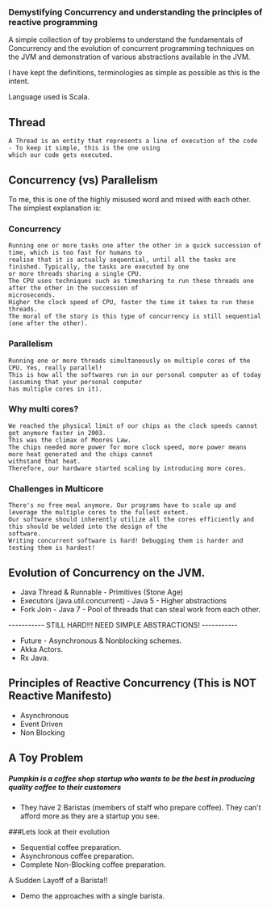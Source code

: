 ### Demystifying Concurrency and understanding the principles of reactive programming

A simple collection of toy problems to understand the fundamentals of Concurrency and the evolution of concurrent programming
techniques on the JVM and demonstration of various abstractions available in the JVM.

I have kept the definitions, terminologies as simple as possible as this is the intent.

Language used is Scala.

## Thread
    A Thread is an entity that represents a line of execution of the code - To keep it simple, this is the one using 
    which our code gets executed.

## Concurrency (vs) Parallelism

To me, this is one of the highly misused word and mixed with each other. The simplest explanation is:

### Concurrency 
    Running one or more tasks one after the other in a quick succession of time, which is too fast for humans to 
    realise that it is actually sequential, until all the tasks are finished. Typically, the tasks are executed by one 
    or more threads sharing a single CPU.
    The CPU uses techniques such as timesharing to run these threads one after the other in the succession of 
    microseconds.
    Higher the clock speed of CPU, faster the time it takes to run these threads. 
    The moral of the story is this type of concurrency is still sequential (one after the other).

### Parallelism 
    Running one or more threads simultaneously on multiple cores of the CPU. Yes, really parallel! 
    This is how all the softwares run in our personal computer as of today (assuming that your personal computer 
    has multiple cores in it).

### Why multi cores? 
    We reached the physical limit of our chips as the clock speeds cannot get anymore faster in 2003. 
    This was the climax of Moores Law.
    The chips needed more power for more clock speed, more power means more heat generated and the chips cannot 
    withstand that heat.
    Therefore, our hardware started scaling by introducing more cores.
    
### Challenges in Multicore 
    There's no free meal anymore. Our programs have to scale up and leverage the multiple cores to the fullest extent. 
    Our software should inherently utilize all the cores efficiently and this should be welded into the design of the 
    software.
    Writing concurrent software is hard! Debugging them is harder and testing them is hardest!
    
## Evolution of Concurrency on the JVM.

* Java Thread & Runnable - Primitives (Stone Age)
* Executors (java.util.concurrent) - Java 5 - Higher abstractions
* Fork Join - Java 7 - Pool of threads that can steal work from each other.

----------- STILL HARD!!! NEED SIMPLE ABSTRACTIONS! -----------
* Future - Asynchronous & Nonblocking schemes.
* Akka Actors.
* Rx Java.


## Principles of Reactive Concurrency (This is NOT Reactive Manifesto) ##

* Asynchronous
* Event Driven
* Non Blocking

## A Toy Problem 

##### Pumpkin is a coffee shop startup who wants to be the best in producing quality coffee to their customers

* They have 2 Baristas (members of staff who prepare coffee). They can't afford more as they are a startup you see.

###Lets look at their evolution

* Sequential coffee preparation.
* Asynchronous coffee preparation.
* Complete Non-Blocking coffee preparation.

A Sudden Layoff of a Barista!!

* Demo the approaches with a single barista.














